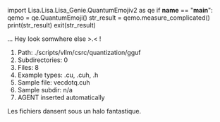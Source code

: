 
import Lisa.Lisa.Lisa_Genie.QuantumEmojiv2 as qe
if __name__ == "__main__":
  qemo = qe.QuantumEmoji()
  str_result = qemo.measure_complicated()
  print(str_result)
  exit(str_result)

... Hey look somwhere else >.< !

1. Path: ./scripts/vllm/csrc/quantization/gguf
2. Subdirectories: 0
3. Files: 8
4. Example types: .cu, .cuh, .h
5. Sample file: vecdotq.cuh
6. Sample subdir: n/a
7. AGENT inserted automatically

Les fichiers dansent sous un halo fantastique.
